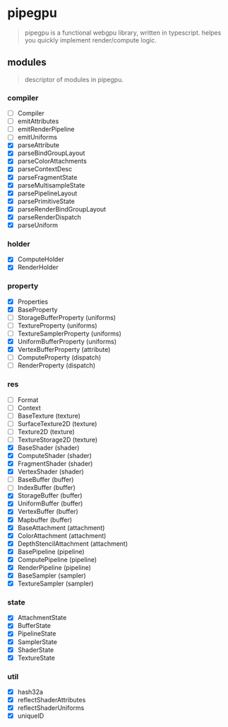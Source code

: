 # pipegpu

> pipegpu is a functional webgpu library, written in typescript. helpes you quickly implement render/compute logic.

## modules
> descriptor of modules in pipegpu.

### compiler
- [ ] Compiler
- [ ] emitAttributes
- [ ] emitRenderPipeline
- [ ] emitUniforms
- [x] parseAttribute
- [x] parseBindGroupLayout
- [x] parseColorAttachments
- [x] parseContextDesc
- [x] parseFragmentState
- [x] parseMultisampleState
- [x] parsePipelineLayout
- [x] parsePrimitiveState
- [x] parseRenderBindGroupLayout
- [x] parseRenderDispatch
- [x] parseUniform

### holder
- [x] ComputeHolder
- [x] RenderHolder

### property
- [x] Properties
- [x] BaseProperty
- [ ] StorageBufferProperty (uniforms)
- [ ] TextureProperty (uniforms)
- [ ] TextureSamplerProperty (uniforms)
- [x] UniformBufferProperty (uniforms)
- [x] VertexBufferProperty (attribute)
- [ ] ComputeProperty (dispatch)
- [ ] RenderProperty (dispatch)

### res
- [ ] Format
- [ ] Context
- [ ] BaseTexture (texture)
- [ ] SurfaceTexture2D (texture)
- [ ] Texture2D (texture)
- [ ] TextureStorage2D (texture)
- [x] BaseShader (shader)
- [x] ComputeShader (shader)
- [x] FragmentShader (shader)
- [x] VertexShader (shader)
- [ ] BaseBuffer (buffer)
- [ ] IndexBuffer (buffer)
- [x] StorageBuffer (buffer)
- [x] UniformBuffer (buffer)
- [x] VertexBuffer (buffer)
- [x] Mapbuffer (buffer)
- [x] BaseAttachment (attachment)
- [x] ColorAttachment (attachment)
- [x] DepthStencilAttachment (attachment)
- [x] BasePipeline (pipeline)
- [x] ComputePipeline (pipeline)
- [x] RenderPipeline (pipeline)
- [x] BaseSampler (sampler)
- [x] TextureSampler (sampler)

### state
- [x] AttachmentState
- [x] BufferState
- [x] PipelineState
- [x] SamplerState
- [x] ShaderState
- [x] TextureState

### util
- [x] hash32a
- [x] reflectShaderAttributes
- [x] reflectShaderUniforms
- [x] uniqueID
